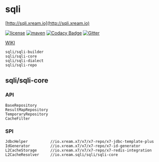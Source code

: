 # sqli
   [http://sqli.xream.io](http://sqli.xream.io) 
   
[![license](https://img.shields.io/github/license/x-ream/sqli.svg)](https://www.apache.org/licenses/LICENSE-2.0.html)
[![maven](https://img.shields.io/maven-central/v/io.xream.sqli/sqli-parent.svg)](https://search.maven.org/search?q=io.xream)
[![Codacy Badge](https://app.codacy.com/project/badge/Grade/8e414bcc7a6944529c5a35b27b2d5e37)](https://www.codacy.com/gh/x-ream/sqli?utm_source=github.com&amp;utm_medium=referral&amp;utm_content=x-ream/sqli&amp;utm_campaign=Badge_Grade)
[![Gitter](https://badges.gitter.im/x-ream/x-ream.svg)](https://gitter.im/x-ream/community)
    
   [WIKI](https://github.com/x-ream/sqli/wiki)
    
    sqli/sqli-builder
    sqli/sqli-core
    sqli/sqli-dialect
    sqli/sqli-repo
        
## sqli/sqli-core 

### API
    BaseRepository
    ResultMapRepository
    TemporaryRepository
    CacheFilter
    
### SPI
    JdbcHelper          //io.xream.x7/x7/x7-repo/x7-jdbc-template-plus
    IdGenerator         //io.xream.x7/x7/x7-repo/x7-id-generator
    L2CacheStorage      //io.xream.x7/x7/x7-repo/x7-redis-integration
    L2CacheResolver     //io.xream.sqli/sqli/sqli-core
